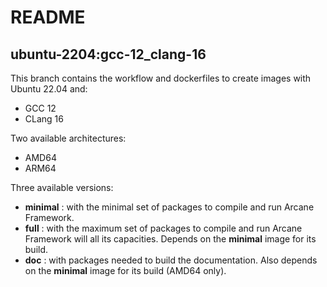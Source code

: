 # README
## ubuntu-2204:gcc-12_clang-16

This branch contains the workflow and dockerfiles to create
images with Ubuntu 22.04 and:
- GCC 12
- CLang 16

Two available architectures:
- AMD64
- ARM64

Three available versions:
- **minimal** : with the minimal set of packages to compile and 
  run Arcane Framework.
- **full** : with the maximum set of packages to compile and run
  Arcane Framework will all its capacities. Depends on the
  **minimal** image for its build.
- **doc** : with packages needed to build the documentation. Also
  depends on the **minimal** image for its build (AMD64 only).
